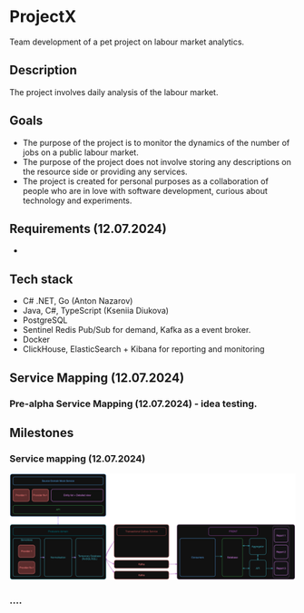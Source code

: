 # ProjectX
Team development of a pet project on labour market analytics.

## Description
The project involves daily analysis of the labour market.

## Goals
- The purpose of the project is to monitor the dynamics of the number of jobs on a public labour market.
- The purpose of the project does not involve storing any descriptions on the resource side or providing any services.
- The project is created for personal purposes as a collaboration of people who are in love with software development, curious about technology and experiments.
  
## Requirements (12.07.2024)

-

## Tech stack

- C# .NET, Go (Anton Nazarov)
- Java, C#, TypeScript (Kseniia Diukova)
- PostgreSQL
- Sentinel Redis Pub/Sub for demand, Kafka as a event broker.
- Docker
- ClickHouse, ElasticSearch + Kibana for reporting and monitoring

## Service Mapping (12.07.2024)

### Pre-alpha Service Mapping (12.07.2024) - idea testing.

## Milestones

### Service mapping (12.07.2024)

![Proposed map](./Map.png)

### ....
